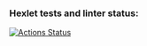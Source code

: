 ### Hexlet tests and linter status:
[![Actions Status](https://github.com/d4cenn/frontend-project-46/workflows/hexlet-check/badge.svg)](https://github.com/d4cenn/frontend-project-46/actions)